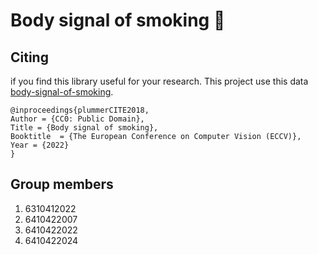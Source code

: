 # Body signal of smoking 🚬

## Citing

if you find this library useful for your research. This project use this data [body-signal-of-smoking](https://www.kaggle.com/datasets/kukuroo3/body-signal-of-smoking).

    @inproceedings{plummerCITE2018,
	Author = {CC0: Public Domain},
	Title = {Body signal of smoking},
	Booktitle  = {The European Conference on Computer Vision (ECCV)},
	Year = {2022}
    }

## Group members
1. 6310412022
2. 6410422007
3. 6410422022
4. 6410422024